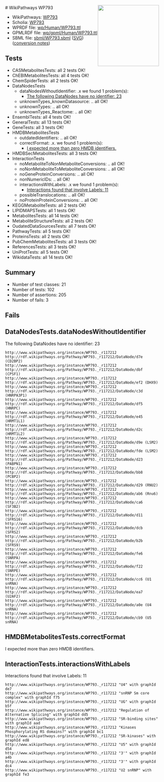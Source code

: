 <img style="float: right; width: 200px" src="../logo.png" />
# WikiPathways WP793

* WikiPathways: [WP793](https://identifiers.org/wikipathways:WP793)
* Scholia: [WP793](https://scholia.toolforge.org/wikipathways/WP793)
* WPRDF file: [wp/Human/WP793.ttl](../wp/Human/WP793.ttl)
* GPMLRDF file: [wp/gpml/Human/WP793.ttl](../wp/gpml/Human/WP793.ttl)
* SBML file: [sbml/WP793.sbml](../sbml/WP793.sbml) ([SVG](../sbml/WP793.svg)) ([conversion notes](../sbml/WP793.txt))

## Tests
* CASMetabolitesTests: all 2 tests OK!
* ChEBIMetabolitesTests: all 4 tests OK!
* ChemSpiderTests: all 2 tests OK!
* DataNodesTests
    * dataNodesWithoutIdentifier: .x we found 1 problem(s):
        * [The following DataNodes have no identifier: 23](#8792c4b2)
    * unknownTypes_knownDatasource: .. all OK!
    * unknownTypes: .. all OK!
    * unknownTypes_Reactome: .. all OK!
* EnsemblTests: all 4 tests OK!
* GeneralTests: all 13 tests OK!
* GeneTests: all 3 tests OK!
* HMDBMetabolitesTests
    * outdatedIdentifiers: .. all OK!
    * correctFormat: .x. we found 1 problem(s):
        * [I expected more than zero HMDB identifiers.](#ad154c1e)
* HMDBSecMetabolitesTests: all 3 tests OK!
* InteractionTests
    * noMetaboliteToNonMetaboliteConversions: .. all OK!
    * noNonMetaboliteToMetaboliteConversions: .. all OK!
    * noGeneProteinConversions: .. all OK!
    * nonNumericIDs: .. all OK!
    * interactionsWithLabels: .x we found 1 problem(s):
        * [Interactions found that involve Labels: 11](#fe97a8b9)
    * possibleTranslocations: .. all OK!
    * noProteinProteinConversions: .. all OK!
* KEGGMetaboliteTests: all 2 tests OK!
* LIPIDMAPSTests: all 1 tests OK!
* MetabolitesTests: all 14 tests OK!
* MetaboliteStructureTests: all 2 tests OK!
* OudatedDataSourcesTests: all 7 tests OK!
* PathwayTests: all 5 tests OK!
* ProteinsTests: all 2 tests OK!
* PubChemMetabolitesTests: all 3 tests OK!
* ReferencesTests: all 3 tests OK!
* UniProtTests: all 5 tests OK!
* WikidataTests: all 14 tests OK!


## Summary

* Number of test classes: 21
* Number of tests: 102
* Number of assertions: 205
* Number of fails: 3

## Fails

<a name="8792c4b2" />

## DataNodesTests.dataNodesWithoutIdentifier

The following DataNodes have no identifier: 23
```
http://www.wikipathways.org/instance/WP793._r117212 http://rdf.wikipathways.org/Pathway/WP793._r117212/DataNode/d7e (CD2BP2)
http://www.wikipathways.org/instance/WP793._r117212 http://rdf.wikipathways.org/Pathway/WP793._r117212/DataNode/dbf (CPSF1)
http://www.wikipathways.org/instance/WP793._r117212 http://rdf.wikipathways.org/Pathway/WP793._r117212/DataNode/ef2 (DHX9)
http://www.wikipathways.org/instance/WP793._r117212 http://rdf.wikipathways.org/Pathway/WP793._r117212/DataNode/c3d (HNRPA3P1)
http://www.wikipathways.org/instance/WP793._r117212 http://rdf.wikipathways.org/Pathway/WP793._r117212/DataNode/df5 (HNRPC)
http://www.wikipathways.org/instance/WP793._r117212 http://rdf.wikipathways.org/Pathway/WP793._r117212/DataNode/e45 (HRMT1L1)
http://www.wikipathways.org/instance/WP793._r117212 http://rdf.wikipathways.org/Pathway/WP793._r117212/DataNode/d2c (HRMT1L2)
http://www.wikipathways.org/instance/WP793._r117212 http://rdf.wikipathways.org/Pathway/WP793._r117212/DataNode/d9e (LSM2)
http://www.wikipathways.org/instance/WP793._r117212 http://rdf.wikipathways.org/Pathway/WP793._r117212/DataNode/fde (LSM2)
http://www.wikipathways.org/instance/WP793._r117212 http://rdf.wikipathways.org/Pathway/WP793._r117212/DataNode/d23 (PABPN1)
http://www.wikipathways.org/instance/WP793._r117212 http://rdf.wikipathways.org/Pathway/WP793._r117212/DataNode/bb8 (PCBP2)
http://www.wikipathways.org/instance/WP793._r117212 http://rdf.wikipathways.org/Pathway/WP793._r117212/DataNode/d29 (RNU2)
http://www.wikipathways.org/instance/WP793._r117212 http://rdf.wikipathways.org/Pathway/WP793._r117212/DataNode/ab6 (Rnu6)
http://www.wikipathways.org/instance/WP793._r117212 http://rdf.wikipathways.org/Pathway/WP793._r117212/DataNode/ca6 (SF3B2)
http://www.wikipathways.org/instance/WP793._r117212 http://rdf.wikipathways.org/Pathway/WP793._r117212/DataNode/d11 (SFRS16)
http://www.wikipathways.org/instance/WP793._r117212 http://rdf.wikipathways.org/Pathway/WP793._r117212/DataNode/dcb (SFRS2)
http://www.wikipathways.org/instance/WP793._r117212 http://rdf.wikipathways.org/Pathway/WP793._r117212/DataNode/b2b (SFRS9)
http://www.wikipathways.org/instance/WP793._r117212 http://rdf.wikipathways.org/Pathway/WP793._r117212/DataNode/fe6 (SNRPA)
http://www.wikipathways.org/instance/WP793._r117212 http://rdf.wikipathways.org/Pathway/WP793._r117212/DataNode/f22 (SNRPE)
http://www.wikipathways.org/instance/WP793._r117212 http://rdf.wikipathways.org/Pathway/WP793._r117212/DataNode/cc6 (U1 snRNA)
http://www.wikipathways.org/instance/WP793._r117212 http://rdf.wikipathways.org/Pathway/WP793._r117212/DataNode/ea7 (U2AF2)
http://www.wikipathways.org/instance/WP793._r117212 http://rdf.wikipathways.org/Pathway/WP793._r117212/DataNode/a0e (U4 snRNA)
http://www.wikipathways.org/instance/WP793._r117212 http://rdf.wikipathways.org/Pathway/WP793._r117212/DataNode/cb9 (U5 snRNA)
```

<a name="ad154c1e" />

## HMDBMetabolitesTests.correctFormat

I expected more than zero HMDB identifiers.
<a name="fe97a8b9" />

## InteractionTests.interactionsWithLabels

Interactions found that involve Labels: 11
```
http://www.wikipathways.org/instance/WP793._r117212 "U4" with graphId de7
http://www.wikipathways.org/instance/WP793._r117212 "snRNP Sm core complex" with graphId f75
http://www.wikipathways.org/instance/WP793._r117212 "UG" with graphId b5f
http://www.wikipathways.org/instance/WP793._r117212 "Regulation of
Alternative Splicing" with graphId dd5
http://www.wikipathways.org/instance/WP793._r117212 "SR-binding sites" with graphId aad
http://www.wikipathways.org/instance/WP793._r117212 "Kinases Phosphorylating RS domains?" with graphId bc1
http://www.wikipathways.org/instance/WP793._r117212 "SR-kinases" with graphId ed8
http://www.wikipathways.org/instance/WP793._r117212 "U5" with graphId d54
http://www.wikipathways.org/instance/WP793._r117212 "3'" with graphId a4b
http://www.wikipathways.org/instance/WP793._r117212 "3'" with graphId dc4
http://www.wikipathways.org/instance/WP793._r117212 "U2 snRNP" with graphId fe3
```

